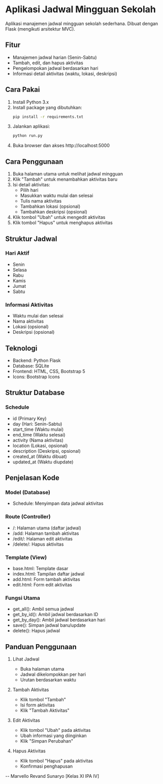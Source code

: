 # Aplikasi Jadwal Mingguan Sekolah

Aplikasi manajemen jadwal mingguan sekolah sederhana. Dibuat dengan Flask (mengikuti arsitektur MVC).

## Fitur

- Manajemen jadwal harian (Senin-Sabtu)
- Tambah, edit, dan hapus aktivitas
- Pengelompokan jadwal berdasarkan hari
- Informasi detail aktivitas (waktu, lokasi, deskripsi)

## Cara Pakai

1. Install Python 3.x
2. Install package yang dibutuhkan:
   ```bash
   pip install -r requirements.txt
   ```
3. Jalankan aplikasi:
   ```bash
   python run.py
   ```
4. Buka browser dan akses http://localhost:5000

## Cara Penggunaan

1. Buka halaman utama untuk melihat jadwal mingguan
2. Klik "Tambah" untuk menambahkan aktivitas baru
3. Isi detail aktivitas:
   - Pilih hari
   - Masukkan waktu mulai dan selesai
   - Tulis nama aktivitas
   - Tambahkan lokasi (opsional)
   - Tambahkan deskripsi (opsional)
4. Klik tombol "Ubah" untuk mengedit aktivitas
5. Klik tombol "Hapus" untuk menghapus aktivitas

## Struktur Jadwal

### Hari Aktif
- Senin
- Selasa
- Rabu
- Kamis
- Jumat
- Sabtu

### Informasi Aktivitas
- Waktu mulai dan selesai
- Nama aktivitas
- Lokasi (opsional)
- Deskripsi (opsional)

## Teknologi

- Backend: Python Flask
- Database: SQLite
- Frontend: HTML, CSS, Bootstrap 5
- Icons: Bootstrap Icons

## Struktur Database

### Schedule
- id (Primary Key)
- day (Hari: Senin-Sabtu)
- start_time (Waktu mulai)
- end_time (Waktu selesai)
- activity (Nama aktivitas)
- location (Lokasi, opsional)
- description (Deskripsi, opsional)
- created_at (Waktu dibuat)
- updated_at (Waktu diupdate)

## Penjelasan Kode

### Model (Database)
- Schedule: Menyimpan data jadwal aktivitas

### Route (Controller)
- /: Halaman utama (daftar jadwal)
- /add: Halaman tambah aktivitas
- /edit/<id>: Halaman edit aktivitas
- /delete/<id>: Hapus aktivitas

### Template (View)
- base.html: Template dasar
- index.html: Tampilan daftar jadwal
- add.html: Form tambah aktivitas
- edit.html: Form edit aktivitas

### Fungsi Utama
- get_all(): Ambil semua jadwal
- get_by_id(): Ambil jadwal berdasarkan ID
- get_by_day(): Ambil jadwal berdasarkan hari
- save(): Simpan jadwal baru/update
- delete(): Hapus jadwal

## Panduan Penggunaan

1. Lihat Jadwal
   - Buka halaman utama
   - Jadwal dikelompokkan per hari
   - Urutan berdasarkan waktu

2. Tambah Aktivitas
   - Klik tombol "Tambah"
   - Isi form aktivitas
   - Klik "Tambah Aktivitas"

3. Edit Aktivitas
   - Klik tombol "Ubah" pada aktivitas
   - Ubah informasi yang diinginkan
   - Klik "Simpan Perubahan"

4. Hapus Aktivitas
   - Klik tombol "Hapus" pada aktivitas
   - Konfirmasi penghapusan

-- Marvello Revand Sunaryo [Kelas XI IPA IV] 